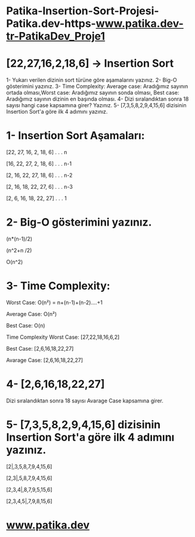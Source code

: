 # Patika-Insertion-Sort-Projesi-Patika.dev-https-www.patika.dev-tr-PatikaDev_Proje1
# [22,27,16,2,18,6] -> Insertion Sort #
1- Yukarı verilen dizinin sort türüne göre aşamalarını yazınız.
2- Big-O gösterimini yazınız.
3- Time Complexity: Average case: Aradığımız sayının ortada olması,Worst case: Aradığımız sayının sonda olması, Best case: Aradığımız sayının dizinin en başında olması.
4- Dizi sıralandıktan sonra 18 sayısı hangi case kapsamına girer? Yazınız.
5- [7,3,5,8,2,9,4,15,6] dizisinin Insertion Sort'a göre ilk 4 adımını yazınız.

# 1- Insertion Sort Aşamaları: #

[22, 27, 16, 2, 18, 6] . . . n

[16, 22, 27, 2, 18, 6] . . . n-1

[2, 16, 22, 27, 18, 6] . . . n-2

[2, 16, 18, 22, 27, 6] . . . n-3

[2, 6, 16, 18, 22, 27] . . . 1

# 2- Big-O gösterimini yazınız. #
(n*(n-1)/2)

(n^2+n /2)

O(n^2)

# 3- Time Complexity: #

Worst Case: O(n²) = n+(n-1)+(n-2)....+1

Average Case: O(n²)

Best Case: O(n)

Time Complexity Worst Case: [27,22,18,16,6,2]

Best Case: [2,6,16,18,22,27]

Avarage Case: [2,6,16,18,22,27]

# 4- [2,6,16,18,22,27] #

Dizi sıralandıktan sonra 18 sayısı Avarage Case kapsamına girer.

# 5- [7,3,5,8,2,9,4,15,6] dizisinin Insertion Sort'a göre ilk 4 adımını yazınız. #

[2|,3,5,8,7,9,4,15,6]

[2,3|,5,8,7,9,4,15,6]

[2,3,4|,8,7,9,5,15,6]

[2,3,4,5|,7,9,8,15,6]

# www.patika.dev #







